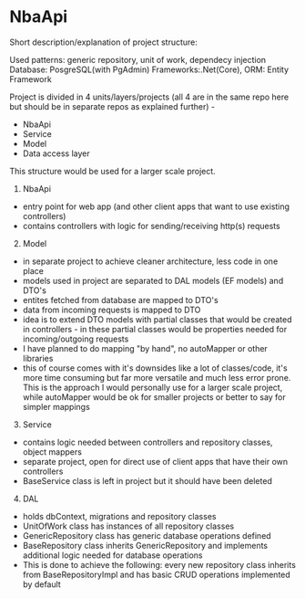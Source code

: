 # NbaApi

Short description/explanation of project structure:

Used patterns: generic repository, unit of work, dependecy injection
Database: PosgreSQL(with PgAdmin)
Frameworks:.Net(Core), ORM: Entity Framework

Project is divided in 4 units/layers/projects (all 4 are in the same repo here but should be in separate repos as explained further) -
- NbaApi
- Service
- Model
- Data access layer

This structure would be used for a larger scale project.

1. NbaApi 
- entry point for web app (and other client apps that want to use existing controllers)
- contains controllers with logic for sending/receiving http(s) requests

2. Model
- in separate project to achieve cleaner architecture, less code in one place
- models used in project are separated to DAL models (EF models) and DTO's
- entites fetched from database are mapped to DTO's
- data from incoming requests is mapped to DTO
- idea is to extend DTO models with partial classes that would be created in controllers - in these partial classes would be properties needed for incoming/outgoing requests
- I have planned to do mapping "by hand", no autoMapper or other libraries
- this of course comes with it's downsides like a lot of classes/code, it's more time consuming but far more versatile and much less error prone. This is the approach I would personally use for a larger scale project, while autoMapper would be ok for smaller projects or better to say for simpler mappings 

3. Service
- contains logic needed between controllers and repository classes, object mappers
- separate project, open for direct use of client apps that have their own controllers
- BaseService class is left in project but it should have been deleted

4. DAL
- holds dbContext, migrations and repository classes
- UnitOfWork class has instances of all repository classes
- GenericRepository class has generic database operations defined
- BaseRepository class inherits GenericRepository and implements additional logic needed for database operations
- This is done to achieve the following: every new repository class inherits from BaseRepositoryImpl and has basic CRUD operations implemented by default   
